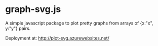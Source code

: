 graph-svg.js
===========

A simple javascript package to plot pretty graphs from arrays of {x:"x", y:"y"} pairs.

Deployment at: http://plot-svg.azurewebsites.net/
